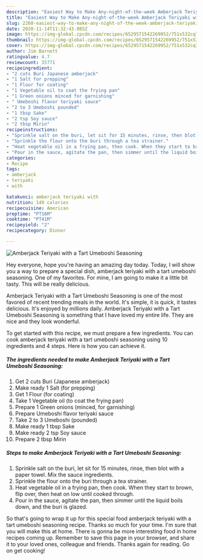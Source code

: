 ```yaml
---
description: "Easiest Way to Make Any-night-of-the-week Amberjack Teriyaki with a Tart Umeboshi Seasoning"
title: "Easiest Way to Make Any-night-of-the-week Amberjack Teriyaki with a Tart Umeboshi Seasoning"
slug: 2260-easiest-way-to-make-any-night-of-the-week-amberjack-teriyaki-with-a-tart-umeboshi-seasoning
date: 2020-11-14T11:32:43.085Z
image: https://img-global.cpcdn.com/recipes/6529571542269952/751x532cq70/amberjack-teriyaki-with-a-tart-umeboshi-seasoning-recipe-main-photo.jpg
thumbnail: https://img-global.cpcdn.com/recipes/6529571542269952/751x532cq70/amberjack-teriyaki-with-a-tart-umeboshi-seasoning-recipe-main-photo.jpg
cover: https://img-global.cpcdn.com/recipes/6529571542269952/751x532cq70/amberjack-teriyaki-with-a-tart-umeboshi-seasoning-recipe-main-photo.jpg
author: Jim Barnett
ratingvalue: 4.7
reviewcount: 35771
recipeingredient:
- "2 cuts Buri Japanese amberjack"
- "1 Salt for prepping"
- "1 Flour for coating"
- "1 Vegetable oil to coat the frying pan"
- "1 Green onions minced for garnishing"
- " Umeboshi flavor teriyaki sauce"
- "2 to 3 Umeboshi pounded"
- "1 tbsp Sake"
- "2 tsp Soy sauce"
- "2 tbsp Mirin"
recipeinstructions:
- "Sprinkle salt on the buri, let sit for 15 minutes, rinse, then blot with a paper towel. Mix the sauce ingredients."
- "Sprinkle the flour onto the buri through a tea strainer."
- "Heat vegetable oil in a frying pan, then cook. When they start to brown, flip over, then heat on low until cooked through."
- "Pour in the sauce, agitate the pan, then simmer until the liquid boils down, and the buri is glazed."
categories:
- Recipe
tags:
- amberjack
- teriyaki
- with

katakunci: amberjack teriyaki with 
nutrition: 149 calories
recipecuisine: American
preptime: "PT16M"
cooktime: "PT41M"
recipeyield: "2"
recipecategory: Dinner

---
```



![Amberjack Teriyaki with a Tart Umeboshi Seasoning](https://img-global.cpcdn.com/recipes/6529571542269952/751x532cq70/amberjack-teriyaki-with-a-tart-umeboshi-seasoning-recipe-main-photo.jpg)

Hey everyone, hope you're having an amazing day today. Today, I will show you a way to prepare a special dish, amberjack teriyaki with a tart umeboshi seasoning. One of my favorites. For mine, I am going to make it a little bit tasty. This will be really delicious.

Amberjack Teriyaki with a Tart Umeboshi Seasoning is one of the most favored of recent trending meals in the world. It's simple, it is quick, it tastes delicious. It's enjoyed by millions daily. Amberjack Teriyaki with a Tart Umeboshi Seasoning is something that I have loved my entire life. They are nice and they look wonderful.




To get started with this recipe, we must prepare a few ingredients. You can cook amberjack teriyaki with a tart umeboshi seasoning using 10 ingredients and 4 steps. Here is how you can achieve it.

<!--inarticleads1-->

##### The ingredients needed to make Amberjack Teriyaki with a Tart Umeboshi Seasoning:

1. Get 2 cuts Buri (Japanese amberjack)
1. Make ready 1 Salt (for prepping)
1. Get 1 Flour (for coating)
1. Take 1 Vegetable oil (to coat the frying pan)
1. Prepare 1 Green onions (minced, for garnishing)
1. Prepare  Umeboshi flavor teriyaki sauce
1. Take 2 to 3 Umeboshi (pounded)
1. Make ready 1 tbsp Sake
1. Make ready 2 tsp Soy sauce
1. Prepare 2 tbsp Mirin




<!--inarticleads2-->

##### Steps to make Amberjack Teriyaki with a Tart Umeboshi Seasoning:

1. Sprinkle salt on the buri, let sit for 15 minutes, rinse, then blot with a paper towel. Mix the sauce ingredients.
1. Sprinkle the flour onto the buri through a tea strainer.
1. Heat vegetable oil in a frying pan, then cook. When they start to brown, flip over, then heat on low until cooked through.
1. Pour in the sauce, agitate the pan, then simmer until the liquid boils down, and the buri is glazed.




So that's going to wrap it up for this special food amberjack teriyaki with a tart umeboshi seasoning recipe. Thanks so much for your time. I'm sure that you will make this at home. There is gonna be more interesting food in home recipes coming up. Remember to save this page in your browser, and share it to your loved ones, colleague and friends. Thanks again for reading. Go on get cooking!

